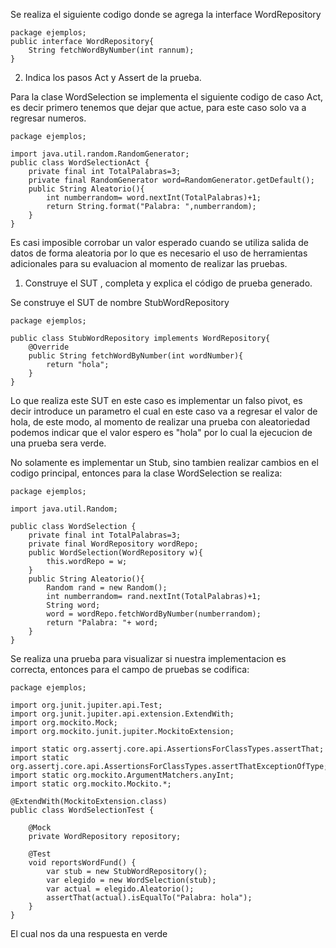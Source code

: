 Se realiza el siguiente codigo donde se agrega la interface WordRepository

```
package ejemplos;
public interface WordRepository{
    String fetchWordByNumber(int rannum);
}
```
2. Indica los pasos Act y Assert de la prueba.
   
Para la clase WordSelection se implementa el siguiente codigo de caso Act, es decir primero tenemos que dejar que actue, para este caso solo va a regresar numeros.

```
package ejemplos;

import java.util.random.RandomGenerator;
public class WordSelectionAct {
    private final int TotalPalabras=3;
    private final RandomGenerator word=RandomGenerator.getDefault();
    public String Aleatorio(){
        int numberrandom= word.nextInt(TotalPalabras)+1;
        return String.format("Palabra: ",numberrandom);
    }
}

```

Es casi imposible corrobar un valor esperado cuando se utiliza salida de datos de forma aleatoria por lo que es necesario el uso de herramientas adicionales para su evaluacion al momento de realizar las pruebas.

1. Construye el SUT , completa y explica el código de prueba generado.

Se construye el SUT de nombre StubWordRepository

```
package ejemplos;

public class StubWordRepository implements WordRepository{
    @Override
    public String fetchWordByNumber(int wordNumber){
        return "hola";
    }
}
```
Lo que realiza este SUT en este caso es implementar un falso pivot, es decir introduce un parametro el cual en este caso va a regresar el valor de hola, de este modo, al momento de realizar una prueba con aleatoriedad podemos indicar que el valor espero es "hola" por lo cual la ejecucion de una prueba sera verde.

No solamente es implementar un Stub, sino tambien realizar cambios en el codigo principal, entonces para la clase WordSelection se realiza:

```
package ejemplos;

import java.util.Random;

public class WordSelection {
    private final int TotalPalabras=3;
    private final WordRepository wordRepo;
    public WordSelection(WordRepository w){
        this.wordRepo = w;
    }
    public String Aleatorio(){
        Random rand = new Random();
        int numberrandom= rand.nextInt(TotalPalabras)+1;
        String word;
        word = wordRepo.fetchWordByNumber(numberrandom);
        return "Palabra: "+ word;
    }
}
```
Se realiza una prueba para visualizar si nuestra implementacion es correcta, entonces para el campo de pruebas se codifica:

```
package ejemplos;

import org.junit.jupiter.api.Test;
import org.junit.jupiter.api.extension.ExtendWith;
import org.mockito.Mock;
import org.mockito.junit.jupiter.MockitoExtension;

import static org.assertj.core.api.AssertionsForClassTypes.assertThat;
import static org.assertj.core.api.AssertionsForClassTypes.assertThatExceptionOfType;
import static org.mockito.ArgumentMatchers.anyInt;
import static org.mockito.Mockito.*;

@ExtendWith(MockitoExtension.class)
public class WordSelectionTest {

    @Mock
    private WordRepository repository;

    @Test
    void reportsWordFund() {
        var stub = new StubWordRepository();
        var elegido = new WordSelection(stub);
        var actual = elegido.Aleatorio();
        assertThat(actual).isEqualTo("Palabra: hola");
    }
}
```

El cual nos da una respuesta en verde

